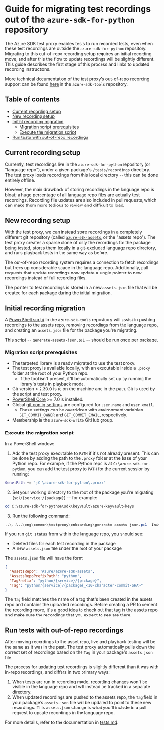 # Guide for migrating test recordings out of the `azure-sdk-for-python` repository

The Azure SDK test proxy enables tests to run recorded tests, even when these test recordings are outside the
`azure-sdk-for-python` repository. Migrating to this out-of-repo recording setup requires an initial recording move,
and after this the flow to update recordings will be slightly different. This guide describes the first stage of this
process and links to updated recording instructions.

More technical documentation of the test proxy's out-of-repo recording support can be found [here][detailed_docs] in
the `azure-sdk-tools` repository.

## Table of contents

- [Current recording setup](#current-recording-setup)
- [New recording setup](#new-recording-setup)
- [Initial recording migration](#initial-recording-migration)
  - [Migration script prerequisites](#migration-script-prerequisites)
  - [Execute the migration script](#execute-the-migration-script)
- [Run tests with out-of-repo recordings](#run-tests-with-out-of-repo-recordings)

## Current recording setup

Currently, test recordings live in the `azure-sdk-for-python` repository (or "language repo"), under a given package's
`/tests/recordings` directory. The test proxy loads recordings from this local directory -- this can be done entirely
offline.

However, the main drawback of storing recordings in the language repo is bloat; a huge percentage of all language repo
files are actually test recordings. Recording file updates are also included in pull requests, which can make them more
tedious to review and difficult to load.

## New recording setup

With the test proxy, we can instead store recordings in a completely different git repository (called
[`azure-sdk-assets`][azure_sdk_assets], or the "assets repo"). The test proxy creates a sparse clone of only the
recordings for the package being tested, stores them locally in a git-excluded language repo directory, and runs
playback tests in the same way as before.

The out-of-repo recording system requires a connection to fetch recordings but frees up considerable space in the
language repo. Additionally, pull requests that update recordings now update a single pointer to new recordings instead
of full recording files.

The pointer to test recordings is stored in a new `assets.json` file that will be created for each package during the
initial migration.

## Initial recording migration

A [PowerShell script][transition_script] in the `azure-sdk-tools` repository will assist in pushing recordings to the
assets repo, removing recordings from the language repo, and creating an `assets.json` file for the package you're
migrating.

This script -- [`generate-assets-json.ps1`][generate_assets_json] -- should be run once per package.

### Migration script prerequisites

- The targeted library is already migrated to use the test proxy.
- The test proxy is available locally, with an executable inside a `.proxy` folder at the root of your Python repo.
  - If the tool isn't present, it'll be automatically set up by running the library's tests in playback mode.
- Git version > 2.30.0 is to on the machine and in the path. Git is used by the script and test proxy.
- [PowerShell Core][powershell] >= 7.0 is installed.
- Global [git config settings][git_setup] are configured for `user.name` and `user.email`.
  - These settings can be overridden with environment variables `GIT_COMMIT_OWNER` and `GIT_COMMIT_EMAIL`, respectively.
- Membership in the `azure-sdk-write` GitHub group.

### Execute the migration script

In a PowerShell window:

1. Add the test proxy executable to `PATH` if it's not already present. This can be done by adding the path to the
  `.proxy` folder at the base of your Python repo. For example, if the Python repo is at `C:\azure-sdk-for-python`,
  you can add the test proxy to `PATH` for the current session by running:

```PowerShell
$env:Path += ';C:\azure-sdk-for-python\.proxy'
```

2. Set your working directory to the root of the package you're migrating (`sdk/{service}/{package}`) -- for example:

```PowerShell
cd C:\azure-sdk-for-python\sdk\keyvault\azure-keyvault-keys
```

3. Run the following command:

```PowerShell
..\..\..\eng\common\testproxy\onboarding\generate-assets-json.ps1 -InitialPush
```

If you run `git status` from within the language repo, you should see:

- Deleted files for each test recording in the package
- A new `assets.json` file under the root of your package

The `assets.json` file will have the form:

```json
{
  "AssetsRepo": "Azure/azure-sdk-assets",
  "AssetsRepoPrefixPath": "python",
  "TagPrefix": "python/{service}/{package}",
  "Tag": "python/{service}/{package}_<10-character-commit-SHA>"
}
```

The `Tag` field matches the name of a tag that's been created in the assets repo and contains the uploaded recordings.
Before creating a PR to cement the recording move, it's a good idea to check out that tag in the assets repo and make
sure the recordings that you expect to see are there.

## Run tests with out-of-repo recordings

After moving recordings to the asset repo, live and playback testing will be the same as it was in the past. The test
proxy automatically pulls down the correct set of recordings based on the `Tag` in your package's `assets.json` file.

The process for updating test recordings is slightly different than it was with in-repo recordings, and differs in two
primary ways:

1. When tests are run in recording mode, recording changes won't be visible in the language repo and will instead be
   tracked in a separate directory.
2. When updated recordings are pushed to the assets repo, the `Tag` field in your package's `assets.json` file will be
   updated to point to these new recordings. This `assets.json` change is what you'll include in a pull request to update
   recordings in the language repo.

For more details, refer to the documentation in [tests.md][recording_updates].

[azure_sdk_assets]: https://github.com/Azure/azure-sdk-assets
[detailed_docs]: https://github.com/Azure/azure-sdk-tools/blob/main/tools/test-proxy/documentation/asset-sync/README.md
[generate_assets_json]: https://github.com/Azure/azure-sdk-for-python/blob/main/eng/common/testproxy/onboarding/generate-assets-json.ps1
[git_setup]: https://git-scm.com/book/en/v2/Getting-Started-First-Time-Git-Setup
[powershell]: https://learn.microsoft.com/powershell/scripting/install/installing-powershell?view=powershell-latest
[recording_updates]: https://github.com/Azure/azure-sdk-for-python/blob/main/doc/dev/tests.md#update-test-recordings
[transition_script]: https://github.com/Azure/azure-sdk-for-python/tree/main/eng/common/testproxy/onboarding
